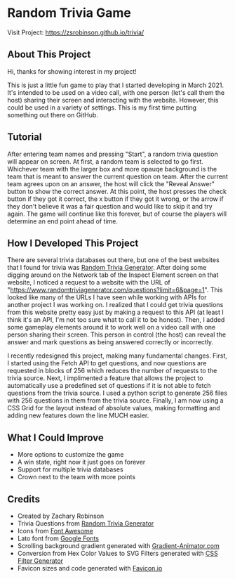 # Random Trivia Game

Visit Project: https://zsrobinson.github.io/trivia/

## About This Project

Hi, thanks for showing interest in my project!

This is just a little fun game to play that I started developing in March 2021. It's intended to be used on a video call, with one person (let's call them the host) sharing their screen and interacting with the website. However, this could be used in a variety of settings. This is my first time putting something out there on GitHub.

## Tutorial

After entering team names and pressing "Start", a random trivia question will appear on screen. At first, a random team is selected to go first. Whichever team with the larger box and more opauqe background is the team that is meant to answer the current question on team. After the current team agrees upon on an answer, the host will click the "Reveal Answer" button to show the correct answer. At this point, the host presses the check button if they got it correct, the x button if they got it wrong, or the arrow if they don't believe it was a fair question and would like to skip it and try again.  The game will continue like this forever, but of course the players will determine an end point ahead of time.

## How I Developed This Project

There are several trivia databases out there, but one of the best websites that I found for trivia was [Random Trivia Generator](https://randomtriviagenerator.com). After doing some digging around on the Network tab of the Inspect Element screen on that website, I noticed a request to a website with the URL of "https://www.randomtriviagenerator.com/questions?limit=6&page=1". This looked like many of the URLs I have seen while working with APIs for another project I was working on. I realized that I could get trivia questions from this website pretty easy just by making a request to this API (at least I think it's an API, I'm not too sure what to call it to be honest). Then, I added some gameplay elements around it to work well on a video call with one person sharing their screen. This person in control (the host) can reveal the answer and mark questions as being answered correctly or incorrectly.

I recently redesigned this project, making many fundamental changes. First, I started using the Fetch API to get questions, and now questions are requested in blocks of 256 which reduces the number of requests to the trivia source. Next, I implimented a feature that allows the project to automatically use a predefined set of questions if it is not able to fetch questions from the trivia source. I used a python script to generate 256 files with 256 questions in them from the trivia source. Finally, I am now using a CSS Grid for the layout instead of absolute values, making formatting and adding new features down the line MUCH easier.

## What I Could Improve

- More options to customize the game
- A win state, right now it just goes on forever
- Support for multiple trivia databases
- Crown next to the team with more points

## Credits

- Created by Zachary Robinson
- Trivia Questions from [Random Trivia Generator](https://randomtriviagenerator.com)
- Icons from [Font Awesome](https://fontawesome.com/)
- Lato font from [Google Fonts](https://fonts.google.com/specimen/Lato)
- Scrolling background gradient generated with [Gradient-Animator.com](https://www.gradient-animator.com)
- Conversion from Hex Color Values to SVG Filters generated with [CSS Filter Generator](https://codepen.io/sosuke/pen/Pjoqqp)
- Favicon sizes and code generated with [Favicon.io](https://favicon.io/favicon-converter)
